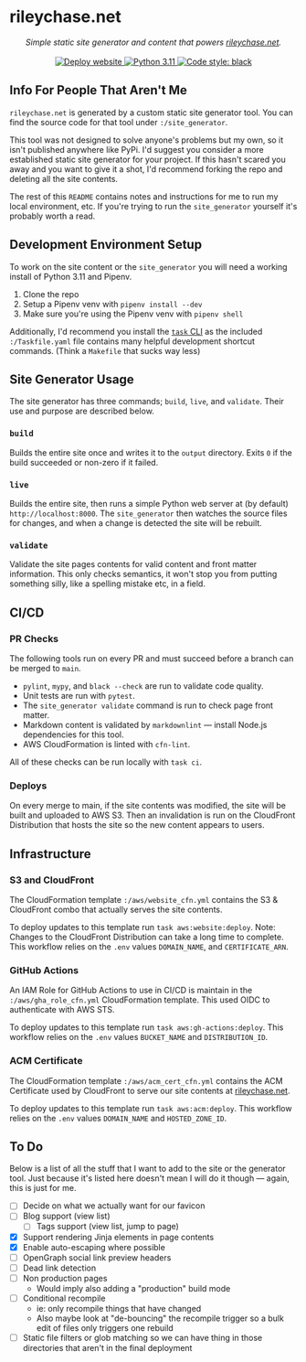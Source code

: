# rileychase.net

<!-- markdownlint-disable -->

<p align="center">
  <em>Simple static site generator and content that powers <a href="https://rileychase.net">rileychase.net</a>.</em>
  <br><br>
  <a href="https://github.com/Nadock/rileychase.net/actions/workflows/deploy_website.yml">
    <img alt="Deploy website" src="https://github.com/Nadock/rileychase.net/actions/workflows/deploy_website.yml/badge.svg">
  </a>
  <a href="https://github.com/Nadock/rileychase.net/blob/main/Pipfile">
    <img alt="Python 3.11" src="https://img.shields.io/github/pipenv/locked/python-version/Nadock/rileychase.net">
  </a>
  <a href="https://github.com/psf/black">
    <img alt="Code style: black" src="https://img.shields.io/badge/code%20style-black-000000.svg">
  </a>

</p>

## Info For People That Aren't Me

`rileychase.net` is generated by a custom static site generator tool. You can find the source code for that tool under `:/site_generator`.

This tool was not designed to solve anyone's problems but my own, so it isn't published anywhere like PyPi. I'd suggest you consider a more established static site generator for your project. If this hasn't scared you away and you want to give it a shot, I'd recommend forking the repo and deleting all the site contents.

The rest of this `README` contains notes and instructions for me to run my local environment, etc. If you're trying to run the `site_generator` yourself it's probably worth a read.

## Development Environment Setup

To work on the site content or the `site_generator` you will need a working install of Python 3.11 and Pipenv.

1. Clone the repo
2. Setup a Pipenv venv with `pipenv install --dev`
3. Make sure you're using the Pipenv venv with `pipenv shell`

Additionally, I'd recommend you install the [`task` CLI](https://taskfile.dev) as the included `:/Taskfile.yaml` file contains many helpful development shortcut commands. (Think a `Makefile` that sucks way less)

## Site Generator Usage

The site generator has three commands; `build`, `live`, and `validate`. Their use and purpose are described below.

### `build`

Builds the entire site once and writes it to the `output` directory. Exits `0` if the build succeeded or non-zero if it failed.

### `live`

Builds the entire site, then runs a simple Python web server at (by default) `http://localhost:8000`. The `site_generator` then watches the source files for changes, and when a change is detected the site will be rebuilt.

### `validate`

Validate the site pages contents for valid content and front matter information. This only checks semantics, it won't stop you from putting something silly, like a spelling mistake etc, in a field.

## CI/CD

### PR Checks

The following tools run on every PR and must succeed before a branch can be merged to `main`.

- `pylint`, `mypy`, and `black --check` are run to validate code quality.
- Unit tests are run with `pytest`.
- The `site_generator validate` command is run to check page front matter.
- Markdown content is validated by `markdownlint` — install Node.js dependencies for this tool.
- AWS CloudFormation is linted with `cfn-lint`.

All of these checks can be run locally with `task ci`.

### Deploys

On every merge to main, if the site contents was modified, the site will be built and uploaded to AWS S3. Then an invalidation is run on the CloudFront Distribution that hosts the site so the new content appears to users.

## Infrastructure

### S3 and CloudFront

The CloudFormation template `:/aws/website_cfn.yml` contains the S3 & CloudFront combo that actually serves the site contents.

To deploy updates to this template run `task aws:website:deploy`. Note: Changes to the CloudFront Distribution can take a long time to complete. This workflow relies on the `.env` values `DOMAIN_NAME`, and `CERTIFICATE_ARN`.

### GitHub Actions

An IAM Role for GitHub Actions to use in CI/CD is maintain in the `:/aws/gha_role_cfn.yml` CloudFormation template. This used OIDC to authenticate with AWS STS.

To deploy updates to this template run `task aws:gh-actions:deploy`. This workflow relies on the `.env` values `BUCKET_NAME` and `DISTRIBUTION_ID`.

### ACM Certificate

The CloudFormation template `:/aws/acm_cert_cfn.yml` contains the ACM Certificate used by CloudFront to serve our site contents at [rileychase.net](https://rileychase.net).

To deploy updates to this template run `task aws:acm:deploy`. This workflow relies on the `.env` values `DOMAIN_NAME` and `HOSTED_ZONE_ID`.

## To Do

Below is a list of all the stuff that I want to add to the site or the generator tool. Just because it's listed here doesn't mean I will do it though — again, this is just for me.

- [ ] Decide on what we actually want for our favicon
- [ ] Blog support (view list)
  - [ ] Tags support (view list, jump to page)
- [x] Support rendering Jinja elements in page contents
- [x] Enable auto-escaping where possible
- [ ] OpenGraph social link preview headers
- [ ] Dead link detection
- [ ] Non production pages
  - Would imply also adding a "production" build mode
- [ ] Conditional recompile
  - ie: only recompile things that have changed
  - Also maybe look at "de-bouncing" the recompile trigger so a bulk edit of files only triggers one rebuild
- [ ] Static file filters or glob matching so we can have thing in those directories that aren't in the final deployment
